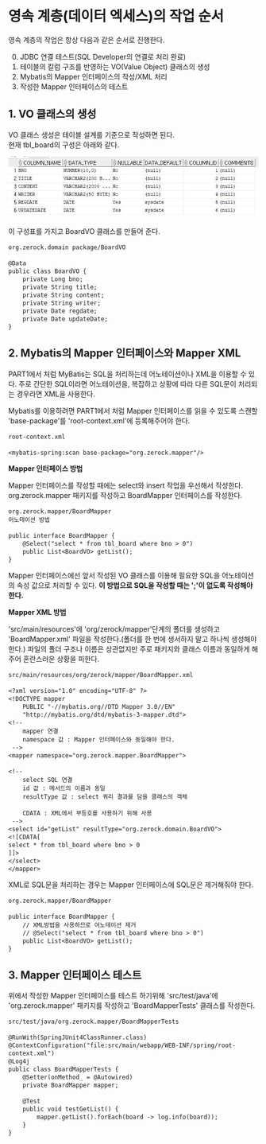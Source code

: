 # 영속 계층(데이터 엑세스)의 작업 순서

영속 계층의 작업은 항상 다음과 같은 순서로 진행한다.

0. JDBC 연결 테스트(SQL Developer의 연결로 처리 완료)
1. 테이블의 칼럼 구조를 반영하는 VO(Value Object) 클래스의 생성
2. Mybatis의 Mapper 인터페이스의 작성/XML 처리
3. 작성한 Mapper 인터페이스의 테스트

## 1. VO 클래스의 생성

VO 클래스 생성은 테이블 설계를 기준으로 작성하면 된다.  
현재 tbl_board의 구성은 아래와 같다.

![tbl_board 구성](./picture/tbl_board.JPG)

이 구성표를 가지고 BoardVO 클래스를 만들어 준다.

```
org.zerock.domain package/BoardVO

@Data
public class BoardVO {
	private Long bno;
	private String title;
	private String content;
	private String writer;
	private Date regdate;
	private Date updateDate;
}
```

## 2. Mybatis의 Mapper 인터페이스와 Mapper XML

PART1에서 처럼 MyBatis는 SQL을 처리하는데 어노테이션이나 XML을 이용할 수 있다. 주로 간단한 SQL이라면 어노테이션을, 복잡하고 상황에 따라 다른 SQL문이 처리되는 경우라면 XML을 사용한다.

Mybatis를 이용하려면 PART1에서 처럼 Mapper 인터페이스를 읽을 수 있도록 스캔할 'base-package'를 'root-context.xml'에 등록해주어야 한다.

```
root-context.xml

<mybatis-spring:scan base-package="org.zerock.mapper"/>
```

**Mapper 인터페이스 방법**

Mapper 인터페이스를 작성할 때에는 select와 insert 작업을 우선해서 작성한다. org.zerock.mapper 패키지를 작성하고 BoardMapper 인터페이스를 작성한다.

```
org.zerock.mapper/BoardMapper
어노테이션 방법

public interface BoardMapper {
	@Select("select * from tbl_board where bno > 0")
	public List<BoardVO> getList();
}
```

Mapper 인터페이스에선 앞서 작성된 VO 클래스를 이용해 필요한 SQL을 어노테이션의 속성 값으로 처리할 수 있다. **이 방법으로 SQL을 작성할 때는 ';'이 없도록 작성해야 한다.**

**Mapper XML 방법**

'src/main/resources'에 'org/zerock/mapper'단계의 폴더를 생성하고 'BoardMapper.xml' 파일을 작성한다.(폴더를 한 번에 생서하지 말고 하나씩 생성해야 한다.) 파일의 폴더 구조나 이름은 상관없지만 주로 패키지와 클래스 이름과 동일하게 해주어 혼란스러운 상황을 피한다.

```
src/main/resources/org/zerock/mapper/BoardMapper.xml

<?xml version="1.0" encoding="UTF-8" ?>
<!DOCTYPE mapper
	PUBLIC "-//mybatis.org//DTD Mapper 3.0//EN"
	"http://mybatis.org/dtd/mybatis-3-mapper.dtd">
<!-- 
	mapper 연결
	namespace 값 : Mapper 인터페이스와 동일해야 한다.
 -->
<mapper namespace="org.zerock.mapper.BoardMapper">

<!-- 
	select SQL 연결
	id 값 : 메서드의 이름과 동일
	resultType 값 : select 쿼리 결과를 담을 클래스의 객체
	
	CDATA : XML에서 부등호를 사용하기 위해 사용
 -->
<select id="getList" resultType="org.zerock.domain.BoardVO">
<![CDATA[
select * from tbl_board where bno > 0
]]>
</select>
</mapper>
```

XML로 SQL문을 처리하는 경우는 Mapper 인터페이스에 SQL문은 제거해줘야 한다.

```
org.zerock.mapper/BoardMapper

public interface BoardMapper {
	// XML방법을 사용하므로 어노테이션 제거
    // @Select("select * from tbl_board where bno > 0")
	public List<BoardVO> getList();
}
```

## 3. Mapper 인터페이스 테스트

위에서 작성한 Mapper 인터페이스를 테스트 하기위해 'src/test/java'에 'org.zerock.mapper' 패키지를 작성하고 'BoardMapperTests' 클래스를 작성한다.

```
src/test/java/org.zerock.mapper/BoardMapperTests

@RunWith(SpringJUnit4ClassRunner.class)
@ContextConfiguration("file:src/main/webapp/WEB-INF/spring/root-context.xml")
@Log4j
public class BoardMapperTests {
	@Setter(onMethod_ = @Autowired)
	private BoardMapper mapper;
	
	@Test
	public void testGetList() {
		mapper.getList().forEach(board -> log.info(board));
	}
}
```